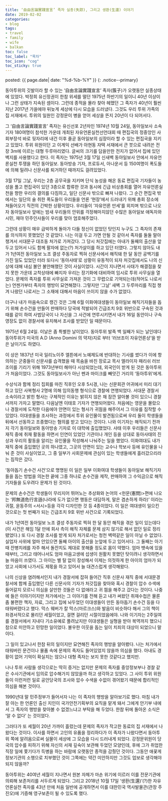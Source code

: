 ```yaml
---
title: ‘自由言論實踐宣言’ 족자 실종(失踪), 그리고 생환(生還) 이야기
date: 2019-02-02
categories:
- blog
tags:
- travel
- family
- wife
- balkan
toc: false
toc_label: "목차"
toc_icon: "cog"
toc_sticky: true
---
```


<head>
<link rel="stylesheet" href="/resource/styles.css">
</head>

posted: {{ page.date| date: "%d-%b-%Y" }}
{: .notice--primary}


<!--‘自由言論實踐宣言’ 족자 실종(失踪), 그리고 생환(生還) 이야기-->

동아투위의 깃발이라 할 수 있는 ‘自由言論實踐宣言’ 족자(簇子)가 오랫동안 실종상태에 있었다. 박정희 유신정권이 한참 위세를 떨던 1975년 하반기의 일이니 40년 이상이나 그런 상태가 지속된 셈이다. 그런데 종적을 몰라 찾아 헤맸던 그 족자가 40년이 훨씬 지난 2017년 가을에야 뒤늦게 세상에 다시 모습을 드러냈다. 그것도 우리 투위 가족의 집 서재에서. 투위의 일원인 강정문이 병을 얻어 세상을 뜬지 20년이 다 되어서다.

그 ‘自由言論實踐宣言’ 족자는 유신선포 2년차인 1974년 10월 24일, 동아일보사 소속 기자 180여명이 참석한 가운데 개최된 자유언론실천선언대회 때 편집국의 정중앙인 사회부장석 바로 뒷자리에 내건 이후 줄곧 동아일보의 심장이라 할 수 있는 편집국을 지키고 있었다. 투위 위원이던 고 이계익 선배가 아현동 자택 서재에서 큰 붓으로 내려쓴 전장 3m에 이르는 대형 두루마리였다. 글씨의 크기를 담을만한 전지가 없어서 집에 있던 벽지를 사용했다고 한다. 이 족자는 1975년 3월 17일 신새벽 동아일보사 안에서 자유언론실천 투쟁을 하던 동아일보. 동아방송 기자, 프로듀서, 아나운서 등 150여명이 폭도들에 의해 밀려나 신문사를 퇴거하던 때까지도 걸려있었다. 

3월 17일 그날, 우리는 2층 공무국을 지키며 단식 농성을 해온 동료 편집국 기자들이 농성을 풀고  편집국이 있던 3층으로 합류한 것과 동시에 긴급 비상총회를 열어 자유언론실천을 향한 우리의 결의를 다짐하고, 일단 신문사 밖으로 빠져 나왔다. 그 순간 편집국 밖에서는 일단의 술 취한 폭도들이 우리들을 언론 ‘현장’에서 드러내기 위해 총회 장소에 쳐들어오기 직전의 긴박한 상황이었다. 우리들이 ‘자유언론 만세’를 외치며 밖으로 나오자 동아일보사 앞에는 밤새 우리들의 안위를 걱정해마지않던 수많은 동아일보 애독자와 시민, 재야 민주인사들이 우리를 맞아 엄호해주었다.

그런데 상황이 매우 급박하게 돌아가 다들 정신이 없었던 탓인지 누구도 그 족자의 존재를 의식하지 못했었던 것 같았다. 나는 이걸 두고 가면 안될 것 같아서 족자를 둘둘 말아 챙겨서 서대문구 대조동 처가로 가져갔다. 그 당시 처갓집에는 아내가 둘째의 출산을 앞두고 있어서 나도 함께 팔자에 없는(?) 처가살이를 하고 있던 터였다. 그렇지 않아도 내가 1년여전 동아일보 노조 결성 주동자로 찍혀 신문사에서 해직돼 한 달 동안 공백기를 가진 일도 있었던 터라 또다시 ‘동아사태’로 상황이 유동적이 되자 처갓집에서도 나의 신상에 대해 내심 불안 불안해했던 것이 사실이었다. 시간이 지나면서 사태가 해결점을 찾지 못한 가운데 교착상태에 빠지자 우리는 장기화에 대비하여 임시로 투위 사무실을 열었다. 문제의 족자를 투위 사무실로 가져온 것이 그 무렵으로 기억되는데(적어도 나로서는) 언젠가부터 족자의 행방이 묘연해졌다. 그렇지만 ‘그날’ 새벽 그 두루마리를 직접 챙겨 나왔던 나로서는 그 소재에 대해서 마음이 쓰이지 않을 수가 없었다.

더구나 내가 마음속으로 캥긴 것은 그해 6월 이화여대생들이 동아일보 해직기자들을 돕기 위해 손수건을 만들어 판매하다 당국에 적발되어 긴급조치 9호 위반으로 구속된 것과 때를 같이 하여 사법당국이 나 자신을 그 사건에 연루시키면서 내가 16일 동안이나 구속영장도 없이 경찰서에 유치해서 조사를 받았던 일 때문이다.

1975년 6월 24일. 이날은 좀 특별한 날이었다. 동아투위 발족 백 일째가 되는 날인데다 동아투위가 미국의 A.D (Anno Domini 의 약자)지로 부터 ‘러브조이 자유언론상’을 받은 날이기도 하였다. 

이 상은 1837년 미국 일리노이주 엘튼에서 노예제도에 반대하는 기사를 썼다가 이에 항의하는 군중들이 신문사를 습격했을 때 목숨을 바친 장로교 목사 엘라이자 패리쉬 러브조이를 기리기 위해 1973년부터 해마다 시상되었는데, 외국인이 받게 된 것은 동아투위가 처음이었다. 그것도 동아일보사가 아닌 펜과 마이크를 빼앗긴 거리의 ‘동아투위’에게.

수상식과 함께 정리 집회를 마친 직후인 오후 5시경, 나는 신문회관 어귀에서 미리 대기하고 있던 사복형사 2명에 의해 임의동행 형식으로 경찰에 연행되었다. 서대문 경찰서 소속이라고 밝힌 형사는 구체적인 이유는 밝히지 않은 채 잠깐 알아볼 것이 있으니 경찰서까지 가자고 말했다. 다음날엔 이태호 기자가 연행되어왔다. 처음에는 영문을 몰랐으나 경찰서에 도착한 다음에야 안면이 있는 형사가 귀띔을 해주어서 그 이유를 짐작할 수 있었다. 이대생들을 조사하는 과정에서 투위 유인물이 발견됨으로써 우리 둘이 학생들을 뒤에서 선동하고 조종했다는 혐의를 받고 있다는 것이다. 나와 이기자는 해직되기 전까지 각기 동아일보와 동아방송 기자로 이 대학에 출입했었다. 사태 이후 우리들은 신문사 재직 중에 취재 활동을 하면서 인연이 있었던 기관이나 개인 등을 상대로 동아사태의 진상과 우리의 활동을 알리는 유인물을 작성해서 나눠주는 일을 했었다. 이화여대도 내가 재직 중에 출입했던 곳의 하나였고, 그곳의 안면이 있는 교수나 학보사 등에 유인물을 나눠 준 것이 사실이었고, 그 중 일부가 사회문제에 관심이 있는 학생들에게 흘러갔으리라는 짐작은 갔다.

‘동아돕기 손수건 사건’으로 명명된 이 일은 일부 이화여대 학생들이 동아일보 해직기자들을 돕는 방법을 의논한 끝에 그중 하나로 손수건을 제작, 판매하여 그 수익금으로 해직기자들을 도우려다 문제가 된 것이다.

문제의 손수건은 학생들이 무리지어 뛰어노는 추상화와 논어의 <헌문(憲問)>편에 나오는 ‘邦無道危行言遜(나라에 도가 없으면 행동은 대담하게, 말은 겸손하게 하라)’ 이라는 귀절, 윤동주의 <서시>등을 각각 디자인한 것 등 4종이었다. 이 일은 여대생이 일으킨 것으로는 첫 번째가 되는 긴급조치 9호 위반 사건으로 기록되었다. 

내가 1년여전 동아일보 노조 결성 주동자로 찍혀 한 달 동안 해직을 겪은 일이 있는데다(이 사건은 해임 1달 만에 회사 측이 해직 자체를 문제 삼지 않기로 해서 없던 일로 정리됐었다.) 또 다시 경찰 조사를 받게 되자 처가로서는 청천 벽력같은 일이 아닐 수 없었다. 실업자 사위에 얼마 안있으면 둘째 아이의 출산을 눈앞에 두고 있어서다. 그 둘째는 아기 때 잔병치레를 자주 해서 돌잔치도 제대로 못해줄 정도로 몸이 약했다. 엄마 뱃속에 있을 때부터, 그리고 태어나서도 엄마 마음고생에 섭생이 원활치 못했던 탓이려니 생각하면서 늘 마음이 쓰였다. 그 아이는 별 탈 없이 장성해서 이제는 의젓하게 한 아이의 엄마가 되었고 사회에 나가서도 제몫을 하고 있어서 늘 대견스럽게 생각해왔다. 

나의 신상을 염려해서인지 내가 경찰서에 잡혀 들어간 직후 신문사 재직 중에 서대문경찰서에 함께 출입했던 다른 신문사의 기자가 처갓집을 찾아와 혹시 경찰이 압수 수색에 들어갈지 모르니 의심을 살만한 것들은 다 없애라고 귀 띔을 해주고 갔다는 것이다. 나중에 들은 이야기이지만 처가에서는 그 이야기를 전해 듣고 내가 써왔던 취재수첩은 물론 좀 불편한 책자, 자료, 그리고 집에 놔두었던 이대생들이 만든 동아돕기 손수건 등을 다 태워버렸다고 했다. 막스 웨버가 칼 막스(마르크스)와 발음이 비슷하다 해서 그의 책이 좌경서적으로 몰리던 세월이었고, 걸면 걸리던 시절이었음에야. 나와 이기자는 2주일여를 경찰서에서 지내다 기소유예로 풀려났지만 이대생들은 실형을 받아 복역까지 했으니 참으로 미안하고 민망한 일이었다. 불우한 이웃을 돕는 일이 치죄의 대상이 되었으니 말이다.

그 일이 있고나서 한참 뒤의 일이지만 묘연해진 족자의 행방을 알아봤다. 나는 처가에서 태워버린 문건이나 물품 속에 문제의 족자도 들어있었지 않을까 의심을 했다. 아내도 경황이 없어 기억이 확실치는 않으나 대형 족자는 보지 못한 것같다고 했지만.

나나 투위 사람들 생각으로는 딱히 증거는 없지만 문제의 족자를 중앙정보부나 경찰 같은 수사기관에서 임의로 압수해가지 않았을까 하고 생각하고 있었다. 그 사이 투위 위원들이 이런저런 일로 공안당국의 조사와 압수 수색을 수없이 겪어왔기 때문에 합리적인 의심을 해본 것이다. 

1990년대 말 민주정부가 들어서자 나는 이 족자의 행방을 알아보기로 했다. 마침 내가 잘 아는 한 언론인 출신 지인이 국가안전기획부의 요직을 맡게 돼서 그에게 안기부 내에서 그 족자의 행방을 찾아볼 수 없겠느냐고 부탁을 해 두었다. 한참 뒤에 돌아온 소식은 ‘알 수 없다’ 는 것이었다. 

그러다가 또 세월이 20년 가까이 흘렀는데 문제의 족자가 작고한 동료의 집 서재에서 나왔다는 것이다. 이사를 하면서 고인의 유품을 정리하다가 이 족자가 나왔다면서 동아투위 쪽에 알려옴으로써 실물이 세상에 그 모습을 다시 드러내게 되었다. 강정문위원이 당국의 압수를 피하기 위해 자신의 서재 깊숙이 보관해 두었던 모양인데, 후에 그가 취업한 직장 일에 쫓기다가 득병을 하는 바람에 오랫동안 종적을 감췄던 것이다. 그동안 애꿎게 정보기관의 소행으로 치부했던 것이 그쪽에는 약간 미안하지만 그것도 업보로 생각해야 되지 않을까?

동아투위는 40여년 세월이 지나면서 원본 자체가 마손 위기에 이르러 이를 전문기관에 의뢰해 보존처리를 서두르게 되었다. 그리고 2018년 10월 17일 ‘생환(生還)’(?)한 자유언론실천 족자를 43년 만에 처음 일반에 공개하면서 이를 대한민국 역사발물관(관장 주진오)에 기증해 영구보존이 될 수 있도록 했다.

